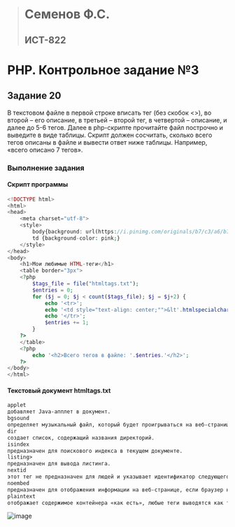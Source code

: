 > # Семенов Ф.С.
> ## ИСТ-822

# PHP. Контрольное задание №3
## Задание 20
В текстовом файле в первой строке вписать тег (без скобок <>), во второй – его описание, в третьей – второй тег, в четвертой – описание, и далее до 5-6 тегов. Далее в php-скрипте прочитайте файл построчно и выведите в виде таблицы. Скрипт должен сосчитать, сколько всего тегов описаны в файле и вывести ответ ниже таблицы. Например, «всего описано 7 тегов».
### Выполнение задания
#### Скрипт программы
```PHP
<!DOCTYPE html>
<html>
<head>
    <meta charset="utf-8">
    <style>
        body{background: url(https://i.pinimg.com/originals/b7/c3/a6/b7c3a685f95bf82ca0eac5ebacf87c0a.jpg);}
        td {background-color: pink;}
    </style>
</head>
<body>
    <h1>Мои любимые HTML-теги</h1>
    <table border="3px">
    <?php
        $tags_file = file("htmltags.txt");
        $entries = 0;
        for ($j = 0; $j < count($tags_file); $j = $j+2) {
            echo '<tr>';
            echo '<td style="text-align: center;"">&lt'.htmlspecialchars($tags_file[$j]).'&gt</td> <td>'.htmlspecialchars($tags_file[$j+1]).'</td>';
            echo '</tr>';
            $entries += 1;
        }
    ?>
    </table>
    <?php
        echo '<h2>Всего тегов в файле: '.$entries.'</h2>';
    ?>
</body>
</html>
```
#### Текстовый документ htmltags.txt
```txt
applet
добавляет Java-апплет в документ.
bgsound
определяет музыкальный файл, который будет проигрываться на веб-странице при её открытии.
dir
создает список, содержащий названия директорий.
isindex
предназначен для поискового индекса в текущем документе.
listing>
предназначен для вывода листинга.
nextid
этот тег не предназначен для людей и указывает идентификатор следующего документа для автоматических редакторов HTML.
noembed
предназначен для отображения информации на веб-странице, если браузер не поддерживает работу с плагинами.
plaintext
отображает содержимое контейнера «как есть», любые теги выводятся как текст.
```
![image](/images/PHP_3_1.png)
